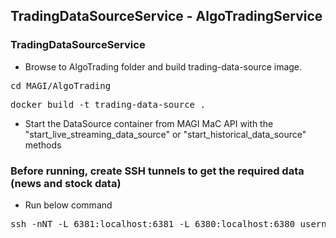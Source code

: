 ## TradingDataSourceService - AlgoTradingService

### TradingDataSourceService

* Browse to AlgoTrading folder and build trading-data-source image. 
  
<pre>cd MAGI/AlgoTrading</pre>
<pre>docker build -t trading-data-source .</pre>

* Start the DataSource container from MAGI MaC API with the "start_live_streaming_data_source" or "start_historical_data_source" methods

### Before running, create SSH tunnels to get the required data (news and stock data)
* Run below command
<pre>ssh -nNT -L 6381:localhost:6381 -L 6380:localhost:6380 username@66.159.49.92 -p 9002</pre>